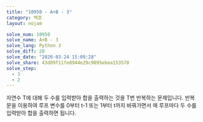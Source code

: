 ```yaml
---
title: "10950 - A+B - 3"
category: 백준
layout: nojam

solve_num: 10950
solve_name: A+B - 3
solve_lang: Python 3
solve_diff: 28
solve_date: "2020-03-24 15:09:28"
solve_share: 43d89f11fe8944e29c9895ebea153578
solve_step:
  - 3
  - 2
---
```


자연수 T에 대해 두 수를 입력받아 합을 출력하는 것을 T번 반복하는 문제입니다. 반복문을 이용하여 루프 변수를 0부터 t-1 또는 1부터 t까지 바꿔가면서 매 루프마다 두 수를 입력받아 합을 출력하면 됩니다.

